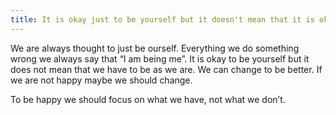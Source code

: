 ```yaml
---
title: It is okay just to be yourself but it doesn't mean that it is okay to be just as you are
---
```


We are always thought to just be ourself. Everything we do something wrong we always say that “I am being me”.
It is okay to be yourself but it does not mean that we have to be as we are. We can change to be better. If we are not happy maybe we should change.

To be happy we should focus on what we have, not what we don’t.